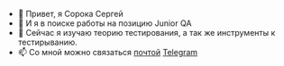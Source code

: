 - 👋 Привет, я Сорока Сергей      
- 👀 И я в поиске работы на позицию Junior QA
- 🌱 Сейчас я изучаю теорию тестирования, а так же инструменты к тестирыванию. 
- 📫 Со мной можно связаться <a href="mailto:doppelganger444@gmail.com?subject=Тестирование">почтой</a> <a href="https://t.me/usleeptimer">Telegram</a>
<!---

--->
